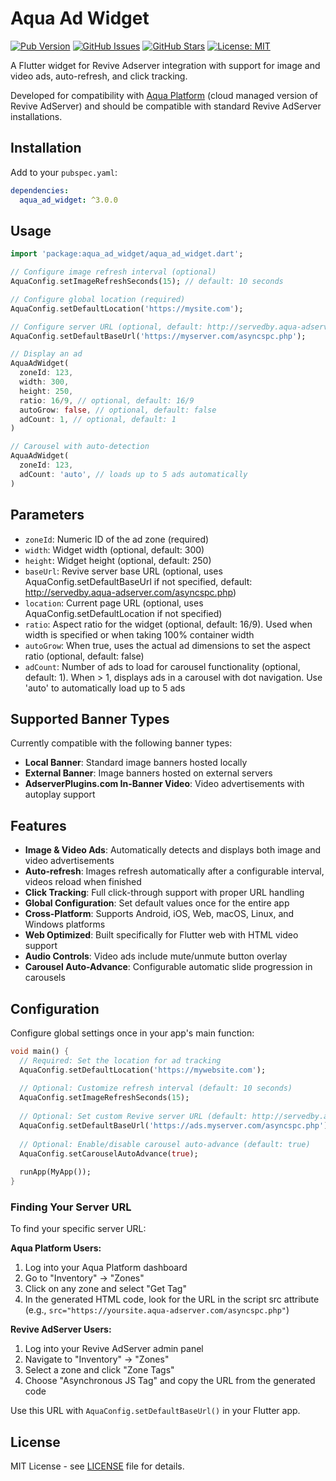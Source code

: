 # Aqua Ad Widget

[![Pub Version](https://img.shields.io/pub/v/aqua_ad_widget)](https://pub.dev/packages/aqua_ad_widget)
[![GitHub Issues](https://img.shields.io/github/issues/appfactorysrl/aqua-ad-widget)](https://github.com/appfactorysrl/aqua-ad-widget/issues)
[![GitHub Stars](https://img.shields.io/github/stars/appfactorysrl/aqua-ad-widget)](https://github.com/appfactorysrl/aqua-ad-widget)
[![License: MIT](https://img.shields.io/badge/License-MIT-yellow.svg)](https://opensource.org/licenses/MIT)

A Flutter widget for Revive Adserver integration with support for image and video ads, auto-refresh, and click tracking.

Developed for compatibility with [Aqua Platform](https://www.aquaplatform.com) (cloud managed version of Revive AdServer) and should be compatible with standard Revive AdServer installations.

## Installation

Add to your `pubspec.yaml`:

```yaml
dependencies:
  aqua_ad_widget: ^3.0.0
```

## Usage

```dart
import 'package:aqua_ad_widget/aqua_ad_widget.dart';

// Configure image refresh interval (optional)
AquaConfig.setImageRefreshSeconds(15); // default: 10 seconds

// Configure global location (required)
AquaConfig.setDefaultLocation('https://mysite.com');

// Configure server URL (optional, default: http://servedby.aqua-adserver.com/asyncspc.php)
AquaConfig.setDefaultBaseUrl('https://myserver.com/asyncspc.php');

// Display an ad
AquaAdWidget(
  zoneId: 123,
  width: 300,
  height: 250,
  ratio: 16/9, // optional, default: 16/9
  autoGrow: false, // optional, default: false
  adCount: 1, // optional, default: 1
)

// Carousel with auto-detection
AquaAdWidget(
  zoneId: 123,
  adCount: 'auto', // loads up to 5 ads automatically
)
```

## Parameters

- `zoneId`: Numeric ID of the ad zone (required)
- `width`: Widget width (optional, default: 300)
- `height`: Widget height (optional, default: 250)
- `baseUrl`: Revive server base URL (optional, uses AquaConfig.setDefaultBaseUrl if not specified, default: http://servedby.aqua-adserver.com/asyncspc.php)
- `location`: Current page URL (optional, uses AquaConfig.setDefaultLocation if not specified)
- `ratio`: Aspect ratio for the widget (optional, default: 16/9). Used when width is specified or when taking 100% container width
- `autoGrow`: When true, uses the actual ad dimensions to set the aspect ratio (optional, default: false)
- `adCount`: Number of ads to load for carousel functionality (optional, default: 1). When > 1, displays ads in a carousel with dot navigation. Use 'auto' to automatically load up to 5 ads

## Supported Banner Types

Currently compatible with the following banner types:
- **Local Banner**: Standard image banners hosted locally
- **External Banner**: Image banners hosted on external servers
- **AdserverPlugins.com In-Banner Video**: Video advertisements with autoplay support

## Features

- **Image & Video Ads**: Automatically detects and displays both image and video advertisements
- **Auto-refresh**: Images refresh automatically after a configurable interval, videos reload when finished
- **Click Tracking**: Full click-through support with proper URL handling
- **Global Configuration**: Set default values once for the entire app
- **Cross-Platform**: Supports Android, iOS, Web, macOS, Linux, and Windows platforms
- **Web Optimized**: Built specifically for Flutter web with HTML video support
- **Audio Controls**: Video ads include mute/unmute button overlay
- **Carousel Auto-Advance**: Configurable automatic slide progression in carousels

## Configuration

Configure global settings once in your app's main function:

```dart
void main() {
  // Required: Set the location for ad tracking
  AquaConfig.setDefaultLocation('https://mywebsite.com');
  
  // Optional: Customize refresh interval (default: 10 seconds)
  AquaConfig.setImageRefreshSeconds(15);
  
  // Optional: Set custom Revive server URL (default: http://servedby.aqua-adserver.com/asyncspc.php)
  AquaConfig.setDefaultBaseUrl('https://ads.myserver.com/asyncspc.php');
  
  // Optional: Enable/disable carousel auto-advance (default: true)
  AquaConfig.setCarouselAutoAdvance(true);
  
  runApp(MyApp());
}
```

### Finding Your Server URL

To find your specific server URL:

**Aqua Platform Users:**
1. Log into your Aqua Platform dashboard
2. Go to "Inventory" → "Zones"
3. Click on any zone and select "Get Tag"
4. In the generated HTML code, look for the URL in the script src attribute (e.g., `src="https://yoursite.aqua-adserver.com/asyncspc.php"`)

**Revive AdServer Users:**
1. Log into your Revive AdServer admin panel
2. Navigate to "Inventory" → "Zones"
3. Select a zone and click "Zone Tags"
4. Choose "Asynchronous JS Tag" and copy the URL from the generated code

Use this URL with `AquaConfig.setDefaultBaseUrl()` in your Flutter app.

## License

MIT License - see [LICENSE](LICENSE) file for details.